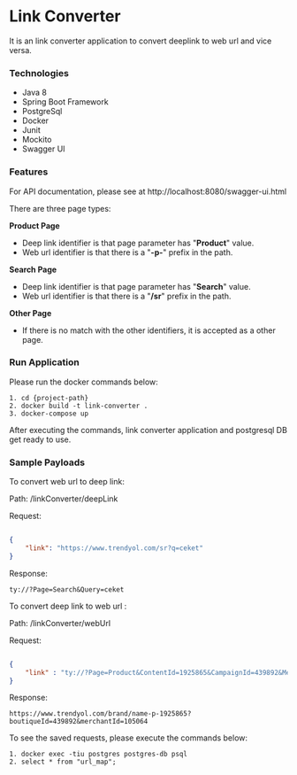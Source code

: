 # **Link Converter**
It is an link converter application to convert deeplink to web url and vice versa.

### **Technologies**
- Java 8
- Spring Boot Framework
- PostgreSql
- Docker
- Junit
- Mockito
- Swagger UI

### **Features**

For API documentation, please see  at http://localhost:8080/swagger-ui.html

There are three page types:

**Product Page**

- Deep link identifier is that page parameter has "**Product**" value.
- Web url identifier is that there is a "**-p-**" prefix in the path.

**Search Page**

- Deep link identifier is that page parameter has "**Search**" value.
- Web url identifier is that there is a "**/sr**" prefix in the path.

**Other Page**

- If there is no match with the other identifiers, it is accepted as a other page.

### **Run Application**

Please run the docker commands below:
```
1. cd {project-path}
2. docker build -t link-converter .
3. docker-compose up
```
After executing the commands, link converter application and postgresql DB get ready to use.

### **Sample Payloads**
To convert web url to deep link:

Path: /linkConverter/deepLink

Request:
```json 

{
    "link": "https://www.trendyol.com/sr?q=ceket"
}
```
Response:
```
ty://?Page=Search&Query=ceket
```

To convert deep link to web url :

Path: /linkConverter/webUrl

Request:
```json 

{
    "link" : "ty://?Page=Product&ContentId=1925865&CampaignId=439892&MerchantId=105064"
}
```
Response:
```
https://www.trendyol.com/brand/name-p-1925865?boutiqueId=439892&merchantId=105064
```

To see the saved requests, please execute the commands below:
```
1. docker exec -tiu postgres postgres-db psql
2. select * from "url_map";
```


